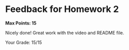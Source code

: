 # Feedback for Homework 2
**Max Points: 15**

Nicely done! Great work with the video and README file. 

Your Grade: 15/15